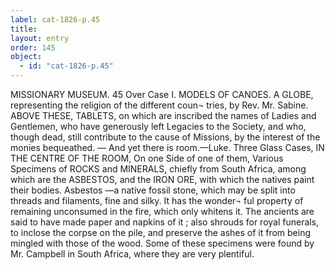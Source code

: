 ```yaml
---
label: cat-1826-p.45
title: 
layout: entry
order: 145
object:
  - id: "cat-1826-p.45"
---
```


MISSIONARY MUSEUM.
45
Over Case I.
MODELS OF CANOES.
A GLOBE, representing the religion of the different coun¬
tries, by Rev. Mr. Sabine.
ABOVE THESE,
TABLETS, on which are inscribed the names of Ladies and
Gentlemen, who have generously left Legacies to the
Society, and who, though dead, still contribute to
the cause of Missions, by the interest of the monies
bequeathed.
— And yet there is room.—Luke.
Three Glass Cases,
IN THE CENTRE OF THE ROOM,
On one Side of one of them, Various Specimens of ROCKS
and MINERALS, chiefly from South Africa, among
which are the ASBESTOS, and the IRON ORE,
with which the natives paint their bodies.
Asbestos —a native fossil stone, which may be split into
threads and filaments, fine and silky. It has the wonder¬
ful property of remaining unconsumed in the fire, which
only whitens it. The ancients are said to have made
paper and napkins of it ; also shrouds for royal funerals,
to inclose the corpse on the pile, and preserve the ashes
of it from being mingled with those of the wood.
Some of these specimens were found by Mr. Campbell in
South Africa, where they are very plentiful.
